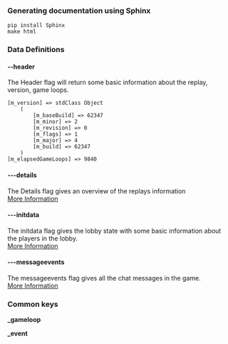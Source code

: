 ### Generating documentation using Sphinx

    pip install Sphinx
    make html

### Data Definitions

#### --header

The Header flag will return some basic information about the replay, version, game loops. 
```
[m_version] => stdClass Object
    (
        [m_baseBuild] => 62347
        [m_minor] => 2
        [m_revision] => 0
        [m_flags] => 1
        [m_major] => 4
        [m_build] => 62347
    )
[m_elapsedGameLoops] => 9840
```


#### ---details
The Details flag gives an overview of the replays information  
[More Information](flags/details.md)

#### ---initdata
The initdata flag gives the lobby state with some basic information about the players in the lobby.  
[More Information](flags/initdata.md)

#### ---messageevents
The messageevents flag gives all the chat messages in the game.   
[More Information](flags/initdata.md)



### Common keys

**_gameloop**
> 
**_event**
> 

